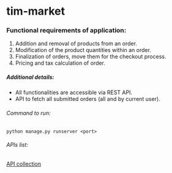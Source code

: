 # tim-market

### Functional requirements of application:

1. Addition and removal of products from an order.
2. Modification of the product quantities within an order.
3. Finalization of orders, move them for the checkout process.
4. Pricing and tax calculation of order.

##### Additional details:
- All functionalities are accessible via REST API.
- API to fetch all submitted orders (all and by current user).

###### Command to run:
```
python manage.py runserver <port>
```

###### APIs list:
[API collection]()
